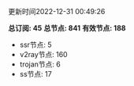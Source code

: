更新时间2022-12-31 00:49:26

**总订阅: 45**
**总节点: 841**
**有效节点: 188**
- ssr节点: 5
- v2ray节点: 160
- trojan节点: 6
- ss节点: 17
